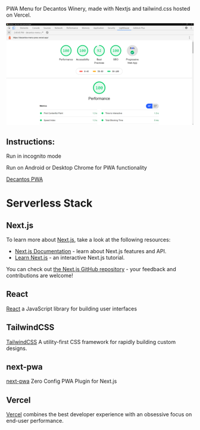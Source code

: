 PWA Menu for Decantos Winery, made with Nextjs and tailwind.css hosted on Vercel.

![LIGHTHOUSE REPORT](/lighthouse.PNG)

## Instructions:
Run in incognito mode

Run on Android or Desktop Chrome for PWA functionality

[Decantos PWA](https://decantos-menu-pwa.vercel.app/)


# Serverless Stack


## Next.js

To learn more about [Next.js](https://nextjs.org/), take a look at the following resources:

- [Next.js Documentation](https://nextjs.org/docs) - learn about Next.js features and API.
- [Learn Next.js](https://nextjs.org/learn) - an interactive Next.js tutorial.

You can check out [the Next.js GitHub repository](https://github.com/vercel/next.js/) - your feedback and contributions are welcome!

## React

[React](https://reactjs.org/) a JavaScript library for building user interfaces

## TailwindCSS
[TailwindCSS](https://tailwindcss.com/) A utility-first CSS framework for rapidly building custom designs.

## next-pwa
[next-pwa](https://github.com/shadowwalker/next-pwa) Zero Config PWA Plugin for Next.js

## Vercel
[Vercel](https://vercel.com/) combines the best developer experience with an obsessive focus on end-user performance.


